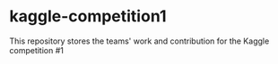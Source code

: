 # kaggle-competition1
This repository stores the teams' work and contribution for the Kaggle competition #1
